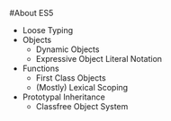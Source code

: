 #About ES5

* Loose Typing
* Objects
	* Dynamic Objects
	* Expressive Object Literal Notation
* Functions
	* First Class Objects
	* (Mostly) Lexical Scoping
* Prototypal Inheritance
	* Classfree Object System
  
